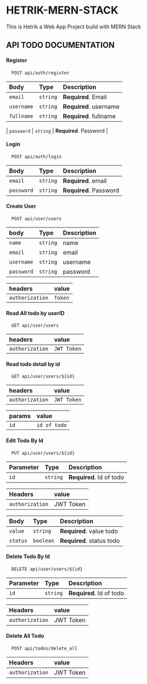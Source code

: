 # HETRIK-MERN-STACK
This is Hetrik a Web App Project build with MERN Stack 
## API TODO DOCUMENTATION

#### Register

```http
  POST api/auth/register
```

| Body | Type     | Description                |
| :-------- | :------- | :------------------------- |
| `email` | `string` | **Required**. Email |
| `username` | `string` | **Required**. username |
| `fullname` | `string` | **Required**. fullname |

| `password` | `string` | **Required**. Password |

#### Login

```http
  POST api/auth/login
```

| Body | Type     | Description                |
| :-------- | :------- | :------------------------- |
| `email` | `string` | **Required**. email |
| `password` | `string` | **Required**. Password |

#### Create User

```http
  POST api/user/users
```

| body | Type     | Description                |
| :-------- | :------- | :------------------------- |
| `name` | `string` | name |
| `email` | `string` | email |
| `username` | `string` | username |
| `password` | `string` | password |



| headers | value                |
| :-------- | :------------------------- |
| `authorization` | `Token` |


#### Read All todo by userID

```http
  GET api/user/users
```

| headers | value                |
| :-------- | :------------------------- |
| `authorization` | `JWT Token` |


#### Read todo detail by id

```http
  GET api/user/users/${id}
```

| headers | value                |
| :-------- | :------------------------- |
| `authorization` | `JWT Token` |

| params | value                |
| :-------- | :------------------------- |
| `id` | `id of todo` |

#### Edit Todo By Id

```http
  PUT api/user/users/${id}
```

| Parameter | Type     | Description                       |
| :-------- | :------- | :-------------------------------- |
| `id`      | `string` | **Required**. Id of todo |

| Headers |  value                       |
| :-------- |  :-------------------------------- |
| `authorization` |  JWT Token |


| Body | Type     | Description                       |
| :-------- | :------- | :-------------------------------- |
| `value`      | `string` | **Required**. value todo |
| `status`      | `boolean` | **Required**. status todo |

#### Delete Todo By Id

```http
  DELETE api/user/users/${id}
```

| Parameter | Type     | Description                       |
| :-------- | :------- | :-------------------------------- |
| `id`      | `string` | **Required**. Id of todo |

| Headers |  value                       |
| :-------- |  :-------------------------------- |
| `authorization` |  JWT Token |


#### Delete All Todo

```http
  POST api/todos/delete_all
```

| Headers |  value                       |
| :-------- |  :-------------------------------- |
| `authorization` |  JWT Token |

